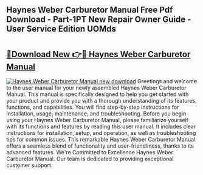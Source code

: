 ## Haynes Weber Carburetor Manual Free Pdf Download - Part-1PT New Repair Owner Guide - User Service Edition UOMds

# <h2><a href="http://bc37576.oget.top/?id=Haynes+Weber+Carburetor+Manual">🔗Download New 👉🔴 Haynes Weber Carburetor Manual</a></h2>

[![Haynes Weber Carburetor Manual new download](https://i.imgur.com/5g1atiW.png)](http://bc37576.oget.top/?id=Haynes+Weber+Carburetor+Manual)
Greetings and welcome to the user manual for your newly assembled Haynes Weber Carburetor Manual. This manual is specifically designed to help you get started with your product and provide you with a thorough understanding of its features, functions, and capabilities. You will find step-by-step instructions for installation, usage, maintenance, and troubleshooting. Before you begin using your Haynes Weber Carburetor Manual, please familiarize yourself with its functions and features by reading this user manual. It includes clear instructions for installation, setup, and operation, as well as troubleshooting tips for common issues. This remarkable Haynes Weber Carburetor Manual offers a seamless blend of functionality and user-friendliness, thanks to its advanced features. We're Committed to Excellence Haynes Weber Carburetor Manual. Our team is dedicated to providing exceptional customer support.
